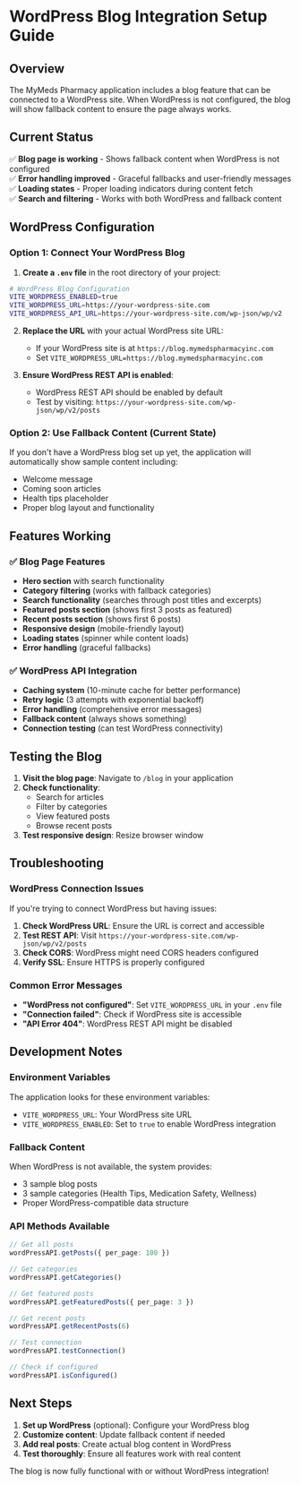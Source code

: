 # WordPress Blog Integration Setup Guide

## Overview
The MyMeds Pharmacy application includes a blog feature that can be connected to a WordPress site. When WordPress is not configured, the blog will show fallback content to ensure the page always works.

## Current Status
✅ **Blog page is working** - Shows fallback content when WordPress is not configured  
✅ **Error handling improved** - Graceful fallbacks and user-friendly messages  
✅ **Loading states** - Proper loading indicators during content fetch  
✅ **Search and filtering** - Works with both WordPress and fallback content  

## WordPress Configuration

### Option 1: Connect Your WordPress Blog

1. **Create a `.env` file** in the root directory of your project:
```bash
# WordPress Blog Configuration
VITE_WORDPRESS_ENABLED=true
VITE_WORDPRESS_URL=https://your-wordpress-site.com
VITE_WORDPRESS_API_URL=https://your-wordpress-site.com/wp-json/wp/v2
```

2. **Replace the URL** with your actual WordPress site URL:
   - If your WordPress site is at `https://blog.mymedspharmacyinc.com`
   - Set `VITE_WORDPRESS_URL=https://blog.mymedspharmacyinc.com`

3. **Ensure WordPress REST API is enabled**:
   - WordPress REST API should be enabled by default
   - Test by visiting: `https://your-wordpress-site.com/wp-json/wp/v2/posts`

### Option 2: Use Fallback Content (Current State)

If you don't have a WordPress blog set up yet, the application will automatically show sample content including:
- Welcome message
- Coming soon articles
- Health tips placeholder
- Proper blog layout and functionality

## Features Working

### ✅ Blog Page Features
- **Hero section** with search functionality
- **Category filtering** (works with fallback categories)
- **Search functionality** (searches through post titles and excerpts)
- **Featured posts section** (shows first 3 posts as featured)
- **Recent posts section** (shows first 6 posts)
- **Responsive design** (mobile-friendly layout)
- **Loading states** (spinner while content loads)
- **Error handling** (graceful fallbacks)

### ✅ WordPress API Integration
- **Caching system** (10-minute cache for better performance)
- **Retry logic** (3 attempts with exponential backoff)
- **Error handling** (comprehensive error messages)
- **Fallback content** (always shows something)
- **Connection testing** (can test WordPress connectivity)

## Testing the Blog

1. **Visit the blog page**: Navigate to `/blog` in your application
2. **Check functionality**:
   - Search for articles
   - Filter by categories
   - View featured posts
   - Browse recent posts
3. **Test responsive design**: Resize browser window

## Troubleshooting

### WordPress Connection Issues
If you're trying to connect WordPress but having issues:

1. **Check WordPress URL**: Ensure the URL is correct and accessible
2. **Test REST API**: Visit `https://your-wordpress-site.com/wp-json/wp/v2/posts`
3. **Check CORS**: WordPress might need CORS headers configured
4. **Verify SSL**: Ensure HTTPS is properly configured

### Common Error Messages
- **"WordPress not configured"**: Set `VITE_WORDPRESS_URL` in your `.env` file
- **"Connection failed"**: Check if WordPress site is accessible
- **"API Error 404"**: WordPress REST API might be disabled

## Development Notes

### Environment Variables
The application looks for these environment variables:
- `VITE_WORDPRESS_URL`: Your WordPress site URL
- `VITE_WORDPRESS_ENABLED`: Set to `true` to enable WordPress integration

### Fallback Content
When WordPress is not available, the system provides:
- 3 sample blog posts
- 3 sample categories (Health Tips, Medication Safety, Wellness)
- Proper WordPress-compatible data structure

### API Methods Available
```typescript
// Get all posts
wordPressAPI.getPosts({ per_page: 100 })

// Get categories
wordPressAPI.getCategories()

// Get featured posts
wordPressAPI.getFeaturedPosts({ per_page: 3 })

// Get recent posts
wordPressAPI.getRecentPosts(6)

// Test connection
wordPressAPI.testConnection()

// Check if configured
wordPressAPI.isConfigured()
```

## Next Steps

1. **Set up WordPress** (optional): Configure your WordPress blog
2. **Customize content**: Update fallback content if needed
3. **Add real posts**: Create actual blog content in WordPress
4. **Test thoroughly**: Ensure all features work with real content

The blog is now fully functional with or without WordPress integration!
